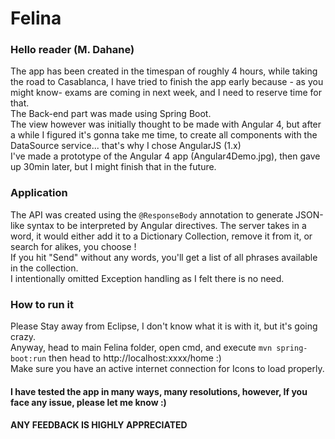 # Felina
### Hello reader (M. Dahane)
The app has been created in the timespan of roughly 4 hours, while taking the road to Casablanca, 
I have tried to finish the app early because - as you might know- exams are coming in next week, 
and I need to reserve time for that.<br/>
The Back-end part was made using Spring Boot.<br/>
The view however was initially thought to be made with Angular 4, but after a while I figured it's gonna take me time,
to create all components with the DataSource service... that's why I chose AngularJS (1.x)<br/>
I've  made a prototype of the Angular 4 app (Angular4Demo.jpg), then gave up 30min later, but I might finish that in the future.<br/>
### Application<br/>
The API was created using the `@ResponseBody` annotation to generate JSON-like syntax to be interpreted by Angular directives.
The server takes in a word, it would either add it to a Dictionary Collection, remove it from it,  or search for alikes, you choose !<br/>
If you hit "Send" without any words, you'll get a list of all phrases available in the collection.<br/>
I intentionally omitted Exception handling as I felt there is no need.

### How to run it
Please Stay away from Eclipse, I don't know what it is with it, but it's going crazy.<br/>
Anyway, head to main Felina folder, open cmd, and execute `mvn spring-boot:run` then head to http://localhost:xxxx/home :) </br>
Make sure you have an active internet connection for Icons to load properly.<br/>
#### I have tested the app in many ways, many resolutions, however, If you face any issue, please let me know :)<br/>
#### ANY FEEDBACK IS HIGHLY APPRECIATED


